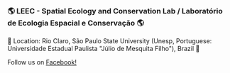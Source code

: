 ### 🌎 LEEC - Spatial Ecology and Conservation Lab / Laboratório de Ecologia Espacial e Conservação 🌎

:compass: Location: Rio Claro, São Paulo State University (Unesp, Portuguese: Universidade Estadual Paulista "Júlio de Mesquita Filho"), Brazil :compass:

Follow us on [Facebook!](https://www.facebook.com/leec.unesp)
